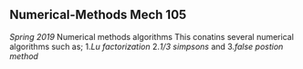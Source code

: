 ## Numerical-Methods Mech 105
_Spring 2019_
Numerical methods algorithms 
This conatins several numerical algorithms
such as;
1._Lu factorization_
2._1/3 simpsons_
 and 
 3._false postion method_
